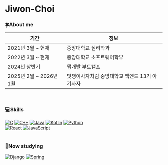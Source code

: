 # Jiwon-Choi

### 🍀About me
| 기간 | 정보 |
|------|------|
| 2021년 3월 ~ 현재 | 중앙대학교 심리학과 |
| 2022년 3월 ~ 현재 | 중앙대학교 소프트웨어학부 |
| 2024년 상반기 | 앱개발 부트캠프 |
| 2025년 2월 ~ 2026년 1월 | 멋쟁이사자처럼 중앙대학교 백엔드 13기 아기사자 |
<br>


### 💻Skills
[![C](https://img.shields.io/badge/C-A8B9CC?style=for-the-badge&logo=c&logoColor=white)]()
[![C++](https://img.shields.io/badge/C++-00599C?style=for-the-badge&logo=c%2B%2B&logoColor=white)]()
[![Java](https://img.shields.io/badge/Java-ED8B00?style=for-the-badge&logo=java&logoColor=white)]()
[![Kotlin](https://img.shields.io/badge/Kotlin-0095D5?style=for-the-badge&logo=kotlin&logoColor=white)]()
[![Python](https://img.shields.io/badge/Python-3776AB?style=for-the-badge&logo=python&logoColor=white)]()
<br>
[![React](https://img.shields.io/badge/React-61DAFB?style=for-the-badge&logo=react&logoColor=white)]()
[![JavaScript](https://img.shields.io/badge/JavaScript-F7DF1E?style=for-the-badge&logo=javascript&logoColor=white)]()
<br>
<br>

### 📖Now studying
[![Django](https://img.shields.io/badge/Django-092E20?style=for-the-badge&logo=django&logoColor=white)]()
[![Spring](https://img.shields.io/badge/Spring-6DB33F?style=for-the-badge&logo=spring&logoColor=white)]()